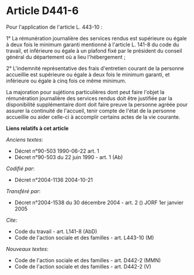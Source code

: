 # Article D441-6

Pour l'application de l'article L. 443-10 :

1° La rémunération journalière des services rendus est supérieure ou égale à deux fois le minimum garanti mentionné à
l'article L. 141-8 du code du travail, et inférieure ou égale à un plafond fixé par le président du conseil général du
département où a lieu l'hébergement ;

2° L'indemnité représentative des frais d'entretien courant de la personne accueillie est supérieure ou égale à deux fois le
minimum garanti, et inférieure ou égale à cinq fois ce même minimum.

La majoration pour sujétions particulières dont peut faire l'objet la rémunération journalière des services rendus doit être
justifiée par la disponibilité supplémentaire dont doit faire preuve la personne agréée pour assurer la continuité de
l'accueil, tenir compte de l'état de la personne accueillie ou aider celle-ci à accomplir certains actes de la vie courante.

**Liens relatifs à cet article**

_Anciens textes_:

  - Décret n°90-503 1990-06-22 art. 1
  - Décret n°90-503 du 22 juin 1990 - art. 1 (Ab)

_Codifié par_:

  - Décret n°2004-1136 2004-10-21

_Transféré par_:

  - Décret n°2004-1538 du 30 décembre 2004 - art. 2 () JORF 1er janvier 2005

_Cite_:

  - Code du travail - art. L141-8 (AbD)
  - Code de l'action sociale et des familles - art. L443-10 (M)

_Nouveaux textes_:

  - Code de l'action sociale et des familles - art. D442-2 (MMN)
  - Code de l'action sociale et des familles - art. D442-2 (V)
